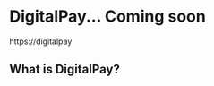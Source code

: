 DigitalPay... Coming soon
=====================================

https://digitalpay

What is DigitalPay?
----------------

